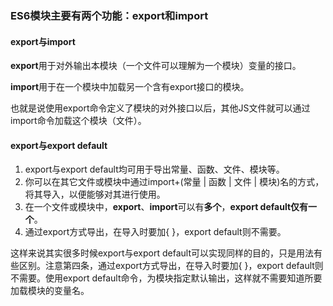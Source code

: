 ### ES6模块主要有两个功能：export和import

#### export与import

**export**用于对外输出本模块（一个文件可以理解为一个模块）变量的接口。

**import**用于在一个模块中加载另一个含有export接口的模块。

也就是说使用export命令定义了模块的对外接口以后，其他JS文件就可以通过import命令加载这个模块（文件）。

#### export与export default

1. export与export default均可用于导出常量、函数、文件、模块等。
2. 你可以在其它文件或模块中通过import+(常量 | 函数 | 文件 | 模块)名的方式，将其导入，以便能够对其进行使用。
3. 在一个文件或模块中，**export**、**import**可以有**多个**，**export default仅有一个**。
4. 通过export方式导出，在导入时要加{ }，export default则不需要。

这样来说其实很多时候export与export default可以实现同样的目的，只是用法有些区别。注意第四条，通过export方式导出，在导入时要加{ }，export default则不需要。使用export default命令，为模块指定默认输出，这样就不需要知道所要加载模块的变量名。